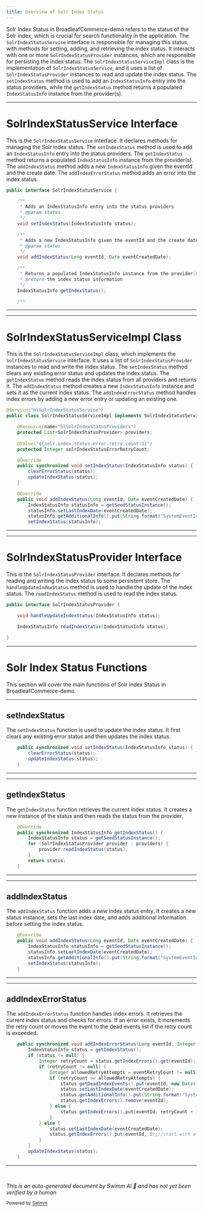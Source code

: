 ```yaml
---
title: Overview of Solr Index Status
---
```

Solr Index Status in BroadleafCommerce-demo refers to the status of the Solr index, which is crucial for search functionality in the application. The `SolrIndexStatusService` interface is responsible for managing this status, with methods for setting, adding, and retrieving the index status. It interacts with one or more `SolrIndexStatusProvider` instances, which are responsible for persisting the index status. The `SolrIndexStatusServiceImpl` class is the implementation of `SolrIndexStatusService`, and it uses a list of `SolrIndexStatusProvider` instances to read and update the index status. The `setIndexStatus` method is used to add an `IndexStatusInfo` entry into the status providers, while the `getIndexStatus` method returns a populated `IndexStatusInfo` instance from the provider(s).

<SwmSnippet path="/core/broadleaf-framework/src/main/java/org/broadleafcommerce/core/search/service/solr/index/SolrIndexStatusService.java" line="29">

---

# SolrIndexStatusService Interface

This is the `SolrIndexStatusService` interface. It declares methods for managing the Solr index status. The `setIndexStatus` method is used to add an `IndexStatusInfo` entry into the status providers. The `getIndexStatus` method returns a populated `IndexStatusInfo` instance from the provider(s). The `addIndexStatus` method adds a new `IndexStatusInfo` given the eventId and the create date. The `addIndexErrorStatus` method adds an error into the index status.

```java
public interface SolrIndexStatusService {

    /**
     * Adds an IndexStatusInfo entry into the status providers
     * @param status
     */
    void setIndexStatus(IndexStatusInfo status);

    /**
     * Adds a new IndexStatusInfo given the eventId and the create date
     * @param status
     */
    void addIndexStatus(Long eventId, Date eventCreatedDate);

    /**
     * Returns a populated IndexStatusInfo instance from the provider(s)
     * @return the index status information 
     */
    IndexStatusInfo getIndexStatus();

    /**
```

---

</SwmSnippet>

<SwmSnippet path="/core/broadleaf-framework/src/main/java/org/broadleafcommerce/core/search/service/solr/index/SolrIndexStatusServiceImpl.java" line="34">

---

# SolrIndexStatusServiceImpl Class

This is the `SolrIndexStatusServiceImpl` class, which implements the `SolrIndexStatusService` interface. It uses a list of `SolrIndexStatusProvider` instances to read and write the index status. The `setIndexStatus` method clears any existing error status and updates the index status. The `getIndexStatus` method reads the index status from all providers and returns it. The `addIndexStatus` method creates a new `IndexStatusInfo` instance and sets it as the current index status. The `addIndexErrorStatus` method handles index errors by adding a new error entry or updating an existing one.

```java
@Service("blSolrIndexStatusService")
public class SolrIndexStatusServiceImpl implements SolrIndexStatusService {

    @Resource(name="blSolrIndexStatusProviders")
    protected List<SolrIndexStatusProvider> providers;
    
    @Value("${solr.index.status.error.retry.count:3}")
    protected Integer solrIndexStatusErrorRetryCount;

    @Override
    public synchronized void setIndexStatus(IndexStatusInfo status) {
        clearErrorStatus(status);
        updateIndexStatus(status);
    }

    @Override
    public void addIndexStatus(Long eventId, Date eventCreatedDate) {
        IndexStatusInfo statusInfo = getSeedStatusInstance();
        statusInfo.setLastIndexDate(eventCreatedDate);
        statusInfo.getAdditionalInfo().put(String.format("SystemEventId%s", eventId), String.valueOf(eventId));
        setIndexStatus(statusInfo);
```

---

</SwmSnippet>

<SwmSnippet path="/core/broadleaf-framework/src/main/java/org/broadleafcommerce/core/search/service/solr/index/SolrIndexStatusProvider.java" line="25">

---

# SolrIndexStatusProvider Interface

This is the `SolrIndexStatusProvider` interface. It declares methods for reading and writing the index status to some persistent store. The `handleUpdateIndexStatus` method is used to handle the update of the index status. The `readIndexStatus` method is used to read the index status.

```java
public interface SolrIndexStatusProvider {

    void handleUpdateIndexStatus(IndexStatusInfo status);

    IndexStatusInfo readIndexStatus(IndexStatusInfo status);

}
```

---

</SwmSnippet>

# Solr Index Status Functions

This section will cover the main functions of Solr Index Status in BroadleafCommerce-demo.

<SwmSnippet path="/core/broadleaf-framework/src/main/java/org/broadleafcommerce/core/search/service/solr/index/SolrIndexStatusServiceImpl.java" line="44">

---

## setIndexStatus

The `setIndexStatus` function is used to update the index status. It first clears any existing error status and then updates the index status.

```java
    public synchronized void setIndexStatus(IndexStatusInfo status) {
        clearErrorStatus(status);
        updateIndexStatus(status);
    }
```

---

</SwmSnippet>

<SwmSnippet path="/core/broadleaf-framework/src/main/java/org/broadleafcommerce/core/search/service/solr/index/SolrIndexStatusServiceImpl.java" line="57">

---

## getIndexStatus

The `getIndexStatus` function retrieves the current index status. It creates a new instance of the status and then reads the status from the provider.

```java
    @Override
    public synchronized IndexStatusInfo getIndexStatus() {
        IndexStatusInfo status = getSeedStatusInstance();
        for (SolrIndexStatusProvider provider : providers) {
            provider.readIndexStatus(status);
        }
        return status;
    }
```

---

</SwmSnippet>

<SwmSnippet path="/core/broadleaf-framework/src/main/java/org/broadleafcommerce/core/search/service/solr/index/SolrIndexStatusServiceImpl.java" line="49">

---

## addIndexStatus

The `addIndexStatus` function adds a new index status entry. It creates a new status instance, sets the last index date, and adds additional information before setting the index status.

```java
    @Override
    public void addIndexStatus(Long eventId, Date eventCreatedDate) {
        IndexStatusInfo statusInfo = getSeedStatusInstance();
        statusInfo.setLastIndexDate(eventCreatedDate);
        statusInfo.getAdditionalInfo().put(String.format("SystemEventId%s", eventId), String.valueOf(eventId));
        setIndexStatus(statusInfo);
    }
```

---

</SwmSnippet>

<SwmSnippet path="/core/broadleaf-framework/src/main/java/org/broadleafcommerce/core/search/service/solr/index/SolrIndexStatusServiceImpl.java" line="74">

---

## addIndexErrorStatus

The `addIndexErrorStatus` function handles index errors. It retrieves the current index status and checks for errors. If an error exists, it increments the retry count or moves the event to the dead events list if the retry count is exceeded.

```java
    public synchronized void addIndexErrorStatus(Long eventId, Integer eventRetryCount, Date eventCreatedDate) {
        IndexStatusInfo status = getIndexStatus();
        if (status != null) {
            Integer retryCount = status.getIndexErrors().get(eventId);
            if (retryCount != null) {
                Integer allowedRetryAttempts = eventRetryCount != null && eventRetryCount > 0 ? eventRetryCount : solrIndexStatusErrorRetryCount;
                if (retryCount >= allowedRetryAttempts) {
                    status.getDeadIndexEvents().put(eventId, new Date());
                    status.setLastIndexDate(eventCreatedDate);
                    status.getAdditionalInfo().put(String.format("SystemEventId%s", eventId), String.valueOf(eventId));
                    status.getIndexErrors().remove(eventId);
                } else {
                    status.getIndexErrors().put(eventId, retryCount + 1);
                }
            } else {
                status.setLastIndexDate(eventCreatedDate);
                status.getIndexErrors().put(eventId, 0);//start with a retry count of 0
            }
        }
        updateIndexStatus(status);
    }
```

---

</SwmSnippet>

&nbsp;

*This is an auto-generated document by Swimm AI 🌊 and has not yet been verified by a human*

<SwmMeta version="3.0.0" repo-id="Z2l0aHViJTNBJTNBQnJvYWRsZWFmQ29tbWVyY2UtZGVtbyUzQSUzQWdpbGFkbmF2b3Q=" repo-name="BroadleafCommerce-demo" doc-type="overview"><sup>Powered by [Swimm](/)</sup></SwmMeta>
